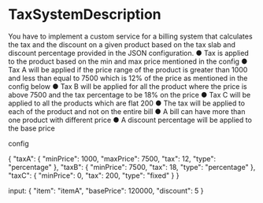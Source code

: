 # TaxSystemDescription
You have to implement a custom service for a billing system that calculates the tax and the discount on a given product based on the tax slab and discount percentage provided in the JSON configuration.
● Tax is applied to the product based on the min and max price mentioned in the config
● Tax A will be applied if the price range of the product is greater than 1000 and less than
equal to 7500 which is 12% of the price as mentioned in the config below
● Tax B will be applied for all the product where the price is above 7500 and the tax
percentage to be 18% on the price
● Tax C will be applied to all the products which are flat 200
● The tax will be applied to each of the product and not on the entire bill
● A bill can have more than one product with different price
● A discount percentage will be applied to the base price


config

{
  "taxA": {
    "minPrice": 1000,
    "maxPrice": 7500,
    "tax": 12,
    "type": "percentage"
  },
  "taxB": {
    "minPrice": 7500,
    "tax": 18,
    "type": "percentage"
  },
  "taxC": {
    "minPrice": 0,
    "tax": 200,
    "type": "fixed"
  }
}


input:
{
  "item": "itemA", "basePrice": 120000, "discount": 5
}
